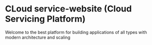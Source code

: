 # CLoud service-website (Cloud Servicing Platform)

Welcome to the best platform for building applications of all types
with modern architecture and scaling
